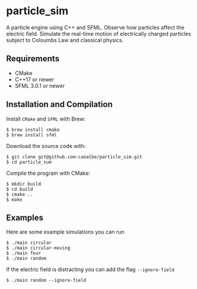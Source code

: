 # particle_sim
A particle engine using C++ and SFML.  Observe how particles affect the electric field.  Simulate the real-time motion of electrically charged particles subject to Coloumbs Law and classical physics.

## Requirements
- CMake
- C++17 or newer
- SFML 3.0.1 or newer

## Installation and Compilation
Install `CMake` and `SFML` with Brew:
```
$ brew install cmake
$ brew install sfml
```

Download the source code with:
```
$ git clone git@github.com:caoalbe/particle_sim.git
$ cd particle_sum
```

Compile the program with CMake:
```
$ mkdir build
$ cd build
$ cmake ..
$ make
```

## Examples
Here are some example simulations you can run
```
$ ./main circular
$ ./main circular-moving
$ ./main four
$ ./main random
```

If the electric field is distracting you can add the flag `--ignore-field`
```
$ ./main random --ignore-field
```